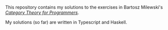 This repository contains my solutions to the exercises in Bartosz Milewski's [_Category Theory for Programmers_][ctfp].

My solutions (so far) are written in Typescript and Haskell.

[ctfp]: https://github.com/hmemcpy/milewski-ctfp-pdf
